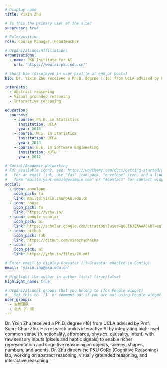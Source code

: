 ```yaml
---
# Display name
title: Yixin Zhu

# Is this the primary user of the site?
superuser: true

# Role/position
role: Course Manager, Headteacher

# Organizations/Affiliations
organizations:
  - name: PKU Institute for AI
    url: 'https://www.ai.pku.edu.cn/'

# Short bio (displayed in user profile at end of posts)
bio: Dr. Yixin Zhu received a Ph.D. degree (‘18) from UCLA advised by Prof. Song-Chun Zhu. His research builds interactive AI by integrating high-level common sense (functionality, affordance, physics, causality, intent) with raw sensory inputs (pixels and haptic signals) to enable richer representation and cognitive reasoning on objects, scenes, shapes, numbers, and agents. Dr. Zhu directs the PKU CoRe (Cognitive Reasoning) lab, working on abstract reasoning, visually grounded reasoning, and interactive reasoning.

interests:
  - Abstract reasoning
  - Visual grounded reasoning
  - Interactive reasoning

education:
  courses:
    - course: Ph.D. in Statistics
      institution: UCLA
      year: 2018
    - course: M.S. in Statistics
      institution: UCLA
      year: 2013
    - course: B.E. in Software Engineering
      institution: XJTU
      year: 2012

# Social/Academic Networking
# For available icons, see: https://wowchemy.com/docs/getting-started/page-builder/#icons
#   For an email link, use "fas" icon pack, "envelope" icon, and a link in the
#   form "mailto:your-email@example.com" or "#contact" for contact widget.
social:
  - icon: envelope
    icon_pack: fa
    link: mailto:yixin.zhu@pku.edu.cn
  - icon: house
    icon_pack: fa
    link: https://yzhu.io/
  - icon: google-scholar
    icon_pack: ai
    link: https://scholar.google.com/citations?user=qG9l6JEAAAAJ&hl=en
  - icon: github
    icon_pack: fab
    link: https://github.com/xiaozhuchacha
  - icon: cv
    icon_pack: ai
    link: https://yzhu.io/files/CV.pdf

# Enter email to display Gravatar (if Gravatar enabled in Config)
email: 'yixin.zhu@pku.edu.cn'

# Highlight the author in author lists? (true/false)
highlight_name: true

# Organizational groups that you belong to (for People widget)
#   Set this to `[]` or comment out if you are not using People widget.
user_groups:
  - 支撑团队
  - 北大 21 级
---
```


Dr. Yixin Zhu received a Ph.D. degree (‘18) from UCLA advised by Prof. Song-Chun Zhu. His research builds interactive AI by integrating high-level common sense (functionality, affordance, physics, causality, intent) with raw sensory inputs (pixels and haptic signals) to enable richer representation and cognitive reasoning on objects, scenes, shapes, numbers, and agents. Dr. Zhu directs the PKU CoRe (Cognitive Reasoning) lab, working on abstract reasoning, visually grounded reasoning, and interactive reasoning.